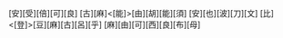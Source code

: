 [安][受][倍][可][良] [古][麻]<[能]>[由][胡][能][須] [安][也][波][刀][文] [比]<[登]>[豆][麻][古][呂][乎] [麻][由][可][西][良][布][母]
